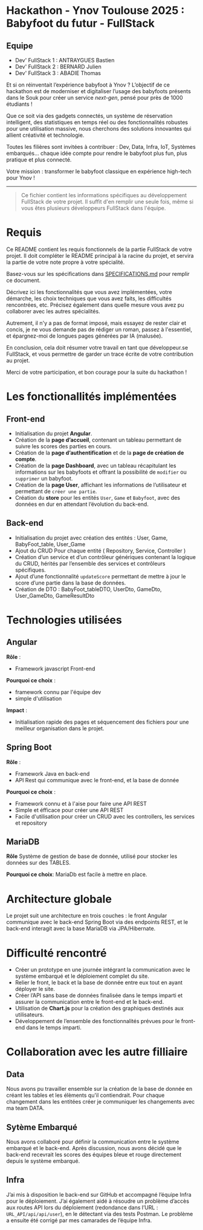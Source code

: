 # Hackathon - Ynov Toulouse 2025 : Babyfoot du futur - FullStack

## Equipe

- Dev' FullStack 1 : ANTRAYGUES Bastien
- Dev' FullStack 2 : BERNARD Julien
- Dev' FullStack 3 : ABADIE Thomas

Et si on réinventait l’expérience babyfoot à Ynov ? L’objectif de ce hackathon est de moderniser et digitaliser l’usage des babyfoots présents dans le Souk pour créer un service _next-gen_, pensé pour près de 1000 étudiants !

Que ce soit via des gadgets connectés, un système de réservation intelligent, des statistiques en temps réel ou des fonctionnalités robustes pour une utilisation massive, nous cherchons des solutions innovantes qui allient créativité et technologie.

Toutes les filières sont invitées à contribuer : Dev, Data, Infra, IoT, Systèmes embarqués… chaque idée compte pour rendre le babyfoot plus fun, plus pratique et plus connecté.

Votre mission : transformer le babyfoot classique en expérience high-tech pour Ynov !

---

> Ce fichier contient les informations spécifiques au développement FullStack de votre projet. Il suffit d'en remplir une seule fois, même si vous êtes plusieurs développeurs FullStack dans l'équipe.

# Requis

Ce README contient les requis fonctionnels de la partie FullStack de votre projet. Il doit compléter le README principal à la racine du projet, et servira la partie de votre note propre à votre spécialité.

Basez-vous sur les spécifications dans [SPECIFICATIONS.md](../SPECIFICATIONS.md) pour remplir ce document.

Décrivez ici les fonctionnalités que vous avez implémentées, votre démarche, les choix techniques que vous avez faits, les difficultés rencontrées, etc. Précisez également dans quelle mesure vous avez pu collaborer avec les autres spécialités.

Autrement, il n'y a pas de format imposé, mais essayez de rester clair et concis, je ne vous demande pas de rédiger un roman, passez à l'essentiel, et épargnez-moi de longues pages générées par IA (malusée).

En conclusion, cela doit résumer votre travail en tant que développeur.se FullStack, et vous permettre de garder un trace écrite de votre contribution au projet.

Merci de votre participation, et bon courage pour la suite du hackathon !

# Les fonctionallités implémentées

## Front-end
- Initialisation du projet **Angular**.
- Création de la **page d’accueil**, contenant un tableau permettant de suivre les scores des parties en cours.
- Création de la **page d’authentification** et de la **page de création de compte**.
- Création de la **page Dashboard**, avec un tableau récapitulant les informations sur les babyfoots et offrant la possibilité de `modifier` ou `supprimer` un babyfoot.
- Création de la **page User**, affichant les informations de l’utilisateur et permettant de `créer une partie`.
- Création du **store** pour les entités `User`, `Game` et `Babyfoot`, avec des données en dur en attendant l’évolution du back-end.

## Back-end
- Initialisation du projet avec création des entités : User, Game, BabyFoot_table, User_Game
- Ajout du CRUD Pour chaque entité ( Repository, Service, Controller )
- Création d’un service et d’un contrôleur génériques contenant la logique du CRUD, hérités par l’ensemble des services et contrôleurs spécifiques.
- Ajout d’une fonctionnalité `updateScore` permettant de mettre à jour le score d’une partie dans la base de données.
- Création de DTO : BabyFoot_tableDTO, UserDto, GameDto, User_GameDto, GameResultDto

# Technologies utilisées

## Angular

**Rôle** :
- Framework javascript Front-end

**Pourquoi ce choix** :
- framework connu par l'équipe dev
- simple d'utilisation

**Impact** :
- Initialisation rapide des pages et séquencement des fichiers pour une meilleur organisation dans le projet.

## Spring Boot
**Rôle** :
- Framework Java en back-end
- API Rest qui communique avec le front-end, et la base de donnée

**Pourquoi ce choix** :
- Framework connu et à l'aise pour faire une API REST
- Simple et éfficace pour créer une API REST
- Facile d'utilisation pour créer un CRUD avec les controllers, les services et repository

## MariaDB
**Rôle**
Système de gestion de base de donnée, utilisé pour stocker les données sur des TABLES.

**Pourquoi ce choix**: 
MariaDb est facile à mettre en place.

# Architecture globale

Le projet suit une architecture en trois couches : le front Angular communique avec le back-end Spring Boot via des endpoints REST, et le back-end interagit avec la base MariaDB via JPA/Hibernate.

# Difficulté rencontré
- Créer un prototype en une journée intégrant la communication avec le système embarqué et le déploiement complet du site.
- Relier le front, le back et la base de donnée entre eux tout en ayant déployer le site.
- Créer l’API sans base de données finalisée dans le temps imparti et assurer la communication entre le front-end et le back-end.
- Utilisation de **Chart.js** pour la création des graphiques destinés aux utilisateurs.
- Développement de l’ensemble des fonctionnalités prévues pour le front-end dans le temps imparti.

# Collaboration avec les autre filliaire

## Data
Nous avons pu travailler ensemble sur la création de la base de donnée en créant les tables et les élèments qu'il contiendrait. Pour chaque changement dans les entitées créer je communiquer les changements avec ma team DATA.

## Sytème Embarqué
Nous avons collaboré pour définir la communication entre le système embarqué et le back-end. Après discussion, nous avons décidé que le back-end recevrait les scores des équipes bleue et rouge directement depuis le système embarqué.

## Infra
J’ai mis à disposition le back-end sur GitHub et accompagné l’équipe Infra pour le déploiement. J’ai également aidé à résoudre un problème d’accès aux routes API lors du déploiement (redondance dans l’URL : `URL_API/api/api/user`), en le détectant via des tests Postman. Le problème a ensuite été corrigé par mes camarades de l’équipe Infra.
